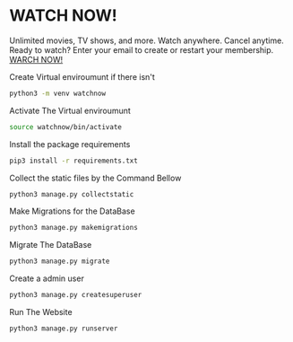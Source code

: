 # WATCH NOW!
Unlimited movies, TV shows, and more. Watch anywhere. Cancel anytime. Ready to watch? Enter your email to create or restart your membership. [WARCH NOW!](https://watchnoweg.pythonanywhere.com/)


Create Virtual enviroumunt if there isn't
```bash
python3 -m venv watchnow
```
Activate The Virtual enviroumunt
```bash
source watchnow/bin/activate
```
Install the package requirements
```bash
pip3 install -r requirements.txt
```
Collect the static files by the Command Bellow
```bash
python3 manage.py collectstatic
```
Make Migrations for the DataBase
```bash
python3 manage.py makemigrations
```
Migrate The DataBase
```bash
python3 manage.py migrate
```
Create a admin user
```bash
python3 manage.py createsuperuser
```
Run The Website
```bash
python3 manage.py runserver
```
